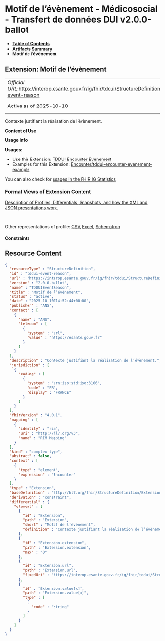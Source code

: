 # Motif de l’évènement - Médicosocial - Transfert de données DUI v2.0.0-ballot

* [**Table of Contents**](toc.md)
* [**Artifacts Summary**](artifacts.md)
* **Motif de l’évènement**

## Extension: Motif de l’évènement 

| | |
| :--- | :--- |
| *Official URL*:https://interop.esante.gouv.fr/ig/fhir/tddui/StructureDefinition/tddui-event-reason | *Version*:2.0.0-ballot |
| Active as of 2025-10-10 | *Computable Name*:TDDUIEventReason |

Contexte justifiant la réalisation de l’évènement.

**Context of Use**

**Usage info**

**Usages:**

* Use this Extension: [TDDUI Encounter Evenement](StructureDefinition-tddui-encounter-evenement.md)
* Examples for this Extension: [Encounter/tddui-encounter-evenement-example](Encounter-tddui-encounter-evenement-example.md)

You can also check for [usages in the FHIR IG Statistics](https://packages2.fhir.org/xig/ans.fhir.fr.tddui|current/StructureDefinition/tddui-event-reason)

### Formal Views of Extension Content

 [Description of Profiles, Differentials, Snapshots, and how the XML and JSON presentations work](http://build.fhir.org/ig/FHIR/ig-guidance/readingIgs.html#structure-definitions). 

 

Other representations of profile: [CSV](StructureDefinition-tddui-event-reason.csv), [Excel](StructureDefinition-tddui-event-reason.xlsx), [Schematron](StructureDefinition-tddui-event-reason.sch) 

#### Constraints



## Resource Content

```json
{
  "resourceType" : "StructureDefinition",
  "id" : "tddui-event-reason",
  "url" : "https://interop.esante.gouv.fr/ig/fhir/tddui/StructureDefinition/tddui-event-reason",
  "version" : "2.0.0-ballot",
  "name" : "TDDUIEventReason",
  "title" : "Motif de l’évènement",
  "status" : "active",
  "date" : "2025-10-10T14:52:44+00:00",
  "publisher" : "ANS",
  "contact" : [
    {
      "name" : "ANS",
      "telecom" : [
        {
          "system" : "url",
          "value" : "https://esante.gouv.fr"
        }
      ]
    }
  ],
  "description" : "Contexte justifiant la réalisation de l’évènement.",
  "jurisdiction" : [
    {
      "coding" : [
        {
          "system" : "urn:iso:std:iso:3166",
          "code" : "FR",
          "display" : "FRANCE"
        }
      ]
    }
  ],
  "fhirVersion" : "4.0.1",
  "mapping" : [
    {
      "identity" : "rim",
      "uri" : "http://hl7.org/v3",
      "name" : "RIM Mapping"
    }
  ],
  "kind" : "complex-type",
  "abstract" : false,
  "context" : [
    {
      "type" : "element",
      "expression" : "Encounter"
    }
  ],
  "type" : "Extension",
  "baseDefinition" : "http://hl7.org/fhir/StructureDefinition/Extension",
  "derivation" : "constraint",
  "differential" : {
    "element" : [
      {
        "id" : "Extension",
        "path" : "Extension",
        "short" : "Motif de l’évènement",
        "definition" : "Contexte justifiant la réalisation de l’évènement."
      },
      {
        "id" : "Extension.extension",
        "path" : "Extension.extension",
        "max" : "0"
      },
      {
        "id" : "Extension.url",
        "path" : "Extension.url",
        "fixedUri" : "https://interop.esante.gouv.fr/ig/fhir/tddui/StructureDefinition/tddui-event-reason"
      },
      {
        "id" : "Extension.value[x]",
        "path" : "Extension.value[x]",
        "type" : [
          {
            "code" : "string"
          }
        ]
      }
    ]
  }
}

```
